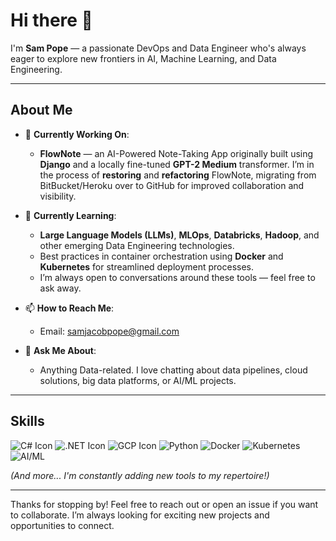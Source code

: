 # Hi there 👋

I'm **Sam Pope** — a passionate DevOps and Data Engineer who's always eager to explore new frontiers in AI, Machine Learning, and Data Engineering.

---

## About Me

- 🔭 **Currently Working On**: 
  - **FlowNote** — an AI-Powered Note-Taking App originally built using **Django** and a locally fine-tuned **GPT-2 Medium** transformer. I’m in the process of **restoring** and **refactoring** FlowNote, migrating from BitBucket/Heroku over to GitHub for improved collaboration and visibility.

- 🌱 **Currently Learning**:
  - **Large Language Models (LLMs)**, **MLOps**, **Databricks**, **Hadoop**, and other emerging Data Engineering technologies. 
  - Best practices in container orchestration using **Docker** and **Kubernetes** for streamlined deployment processes.
  - I’m always open to conversations around these tools — feel free to ask away.

- 📫 **How to Reach Me**:
  - Email: [samjacobpope@gmail.com](mailto:samjacobpope@gmail.com)

- 💬 **Ask Me About**:
  - Anything Data-related. I love chatting about data pipelines, cloud solutions, big data platforms, or AI/ML projects.

---

## Skills

![C# Icon](https://img.shields.io/badge/-C%23-239120?style=flat-square&logo=c-sharp&logoColor=white)
![.NET Icon](https://img.shields.io/badge/-.NET-512BD4?style=flat-square&logo=.net&logoColor=white)
![GCP Icon](https://img.shields.io/badge/-GCP-4285F4?style=flat-square&logo=google-cloud&logoColor=white)
![Python](https://img.shields.io/badge/-Python-3776AB?style=flat-square&logo=python&logoColor=white)
![Docker](https://img.shields.io/badge/-Docker-2496ED?style=flat-square&logo=docker&logoColor=white)
![Kubernetes](https://img.shields.io/badge/-Kubernetes-326CE5?style=flat-square&logo=kubernetes&logoColor=white)
![AI/ML](https://img.shields.io/badge/-AI/ML-FF6F00?style=flat-square&logo=tensorflow&logoColor=white)

*(And more... I'm constantly adding new tools to my repertoire!)*

---

Thanks for stopping by! Feel free to reach out or open an issue if you want to collaborate. I’m always looking for exciting new projects and opportunities to connect.
